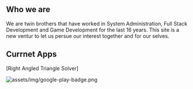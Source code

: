 ## Who we are

We are twin brothers that have worked in System Administration, Full Stack Development and Game Development for the last 16 years.  This site is a new ventur to let us persue our interest together and for our selves.

## Currnet Apps
[Right Angled Triangle Solver]

![assets/img/google-play-badge.png](https://play.google.com/store/apps/details?id=com.ChrisTowles.RightAngledTriangleSolver)

